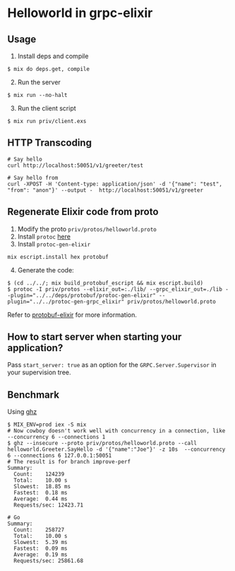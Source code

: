 # Helloworld in grpc-elixir

## Usage

1. Install deps and compile
```shell
$ mix do deps.get, compile
```

2. Run the server
```shell
$ mix run --no-halt
```

3. Run the client script
```shell
$ mix run priv/client.exs
```

## HTTP Transcoding

``` shell
# Say hello
curl http://localhost:50051/v1/greeter/test

# Say hello from
curl -XPOST -H 'Content-type: application/json' -d '{"name": "test", "from": "anon"}' --output -  http://localhost:50051/v1/greeter
```

## Regenerate Elixir code from proto

1. Modify the proto `priv/protos/helloworld.proto`
2. Install `protoc` [here](https://developers.google.com/protocol-buffers/docs/downloads)
3. Install `protoc-gen-elixir`
```
mix escript.install hex protobuf
```
4. Generate the code:

```shell
$ (cd ../../; mix build_protobuf_escript && mix escript.build)
$ protoc -I priv/protos --elixir_out=:./lib/ --grpc_elixir_out=./lib --plugin="../../deps/protobuf/protoc-gen-elixir" --plugin="../../protoc-gen-grpc_elixir" priv/protos/helloworld.proto
```

Refer to [protobuf-elixir](https://github.com/tony612/protobuf-elixir#usage) for more information.

## How to start server when starting your application?

Pass `start_server: true` as an option for the `GRPC.Server.Supervisor` in your supervision tree.

## Benchmark

Using [ghz](https://ghz.sh/)

```
$ MIX_ENV=prod iex -S mix
# Now cowboy doesn't work well with concurrency in a connection, like --concurrency 6 --connections 1
$ ghz --insecure --proto priv/protos/helloworld.proto --call helloworld.Greeter.SayHello -d '{"name":"Joe"}' -z 10s  --concurrency 6 --connections 6 127.0.0.1:50051
# The result is for branch improve-perf
Summary:
  Count:	124239
  Total:	10.00 s
  Slowest:	18.85 ms
  Fastest:	0.18 ms
  Average:	0.44 ms
  Requests/sec:	12423.71

# Go
Summary:
  Count:	258727
  Total:	10.00 s
  Slowest:	5.39 ms
  Fastest:	0.09 ms
  Average:	0.19 ms
  Requests/sec:	25861.68
```
